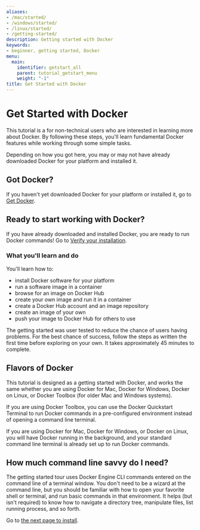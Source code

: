 ```yaml
---
aliases:
- /mac/started/
- /windows/started/
- /linux/started/
- /getting-started/
description: Getting started with Docker
keywords:
- beginner, getting started, Docker
menu:
  main:
    identifier: getstart_all
    parent: tutorial_getstart_menu
    weight: "-1"
title: Get Started with Docker
---
```


# Get Started with Docker

This tutorial is a for non-technical users who are interested in learning more about Docker. By following these steps, you'll learn fundamental Docker features while working through some simple tasks.

Depending on how you got here, you may or may not have already downloaded Docker for your platform and installed it.

## Got Docker?

If you haven't yet downloaded Docker for your platform or installed it, go to [Get Docker](step_one.md#step-1-get-docker).

## Ready to start working with Docker?

If you have already downloaded and installed Docker, you are ready to run Docker commands! Go to [Verify your installation](step_one.md#step-3-verify-your-installation).


### What you'll learn and do

You'll learn how to:

* install Docker software for your platform
* run a software image in a container
* browse for an image on Docker Hub
* create your own image and run it in a container
* create a Docker Hub account and an image repository
* create an image of your own
* push your image to Docker Hub for others to use

The getting started was user tested to reduce the chance of users having problems. For the best chance of success, follow the steps as written the first time before exploring on your own. It takes approximately 45 minutes to complete.

## Flavors of Docker

This tutorial is designed as a getting started with Docker, and works the same whether you are using Docker for Mac, Docker for Windows, Docker on Linux, or Docker Toolbox (for older Mac and Windows systems).

If you are using Docker Toolbox, you can use the Docker Quickstart Terminal to run Docker commands in a pre-configured environment instead of opening a command line terminal.

If you are using Docker for Mac, Docker for Windows, or Docker on Linux, you will have Docker running in the background, and your standard command line terminal is already set up to run Docker commands.

## How much command line savvy do I need?

The getting started tour uses Docker Engine CLI commands entered on the command line of a terminal window. You don't need to be a wizard at the command line, but you should be familiar with how to open your favorite shell or terminal, and run basic commands in that environment. It helps (but isn't required) to know how to navigate a directory tree, manipulate files, list running process, and so forth.


Go to [the next page to install](step_one.md).


&nbsp;
